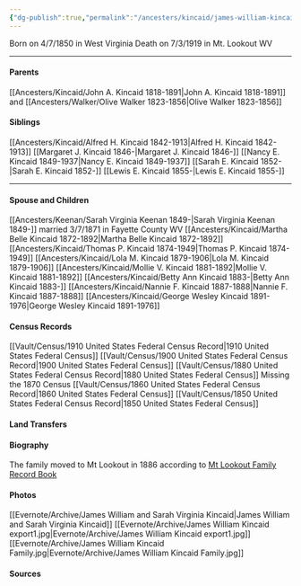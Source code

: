 ```yaml
---
{"dg-publish":true,"permalink":"/ancesters/kincaid/james-william-kincaid-1850-1919/","tags":["James-William-Kincaid"]}
---
```


Born on  4/7/1850 in West Virginia
Death on 7/3/1919 in Mt. Lookout WV

---
#### Parents
[[Ancesters/Kincaid/John A. Kincaid 1818-1891\|John A. Kincaid 1818-1891]] and [[Ancesters/Walker/Olive Walker 1823-1856\|Olive Walker 1823-1856]]
#### Siblings
[[Ancesters/Kincaid/Alfred H. Kincaid 1842-1913\|Alfred H. Kincaid 1842-1913]]
[[Margaret J. Kincaid 1846-\|Margaret J. Kincaid 1846-]]
[[Nancy E. Kincaid 1849-1937\|Nancy E. Kincaid 1849-1937]]
[[Sarah E. Kincaid 1852-\|Sarah E. Kincaid 1852-]]
[[Lewis E. Kincaid 1855-\|Lewis E. Kincaid 1855-]]

---
#### Spouse and Children
[[Ancesters/Keenan/Sarah Virginia Keenan 1849-\|Sarah Virginia Keenan 1849-]] married 3/7/1871 in Fayette County WV
[[Ancesters/Kincaid/Martha Belle Kincaid 1872-1892\|Martha Belle Kincaid 1872-1892]]
[[Ancesters/Kincaid/Thomas P. Kincaid 1874-1949\|Thomas P. Kincaid 1874-1949]]
[[Ancesters/Kincaid/Lola M. Kincaid 1879-1906\|Lola M. Kincaid 1879-1906]]
[[Ancesters/Kincaid/Mollie V. Kincaid 1881-1892\|Mollie V. Kincaid 1881-1892]]
[[Ancesters/Kincaid/Betty Ann Kincaid 1883-\|Betty Ann Kincaid 1883-]]
[[Ancesters/Kincaid/Nannie F. Kincaid 1887-1888\|Nannie F. Kincaid 1887-1888]]
[[Ancesters/Kincaid/George Wesley Kincaid 1891-1976\|George Wesley Kincaid 1891-1976]]

#### Census Records
[[Vault/Census/1910 United States Federal Census Record\|1910 United States Federal Census]]
[[Vault/Census/1900 United States Federal Census Record\|1900 United States Federal Census]]
[[Vault/Census/1880 United States Federal Census Record\|1880 United States Federal Census]]
Missing the 1870 Census
[[Vault/Census/1860 United States Federal Census Record\|1860 United States Federal Census]]
[[Vault/Census/1850 United States Federal Census Record\|1850 United States Federal Census]]
#### Land Transfers

#### Biography

The family moved to Mt Lookout in 1886 according to  [Mt Lookout Family Record Book](https://drive.google.com/file/d/0B0oZv34v0ajXQXdIRFhULU0ySWM/view?usp=drive_link&resourcekey=0-q6z_POF66AcZ3lzhcsSGVA)

#### Photos
[[Evernote/Archive/James William and Sarah Virginia Kincaid\|James William and Sarah Virginia Kincaid]]
[[Evernote/Archive/James William Kincaid export1.jpg\|Evernote/Archive/James William Kincaid export1.jpg]]
[[Evernote/Archive/James William Kincaid Family.jpg\|Evernote/Archive/James William Kincaid Family.jpg]]
#### Sources

